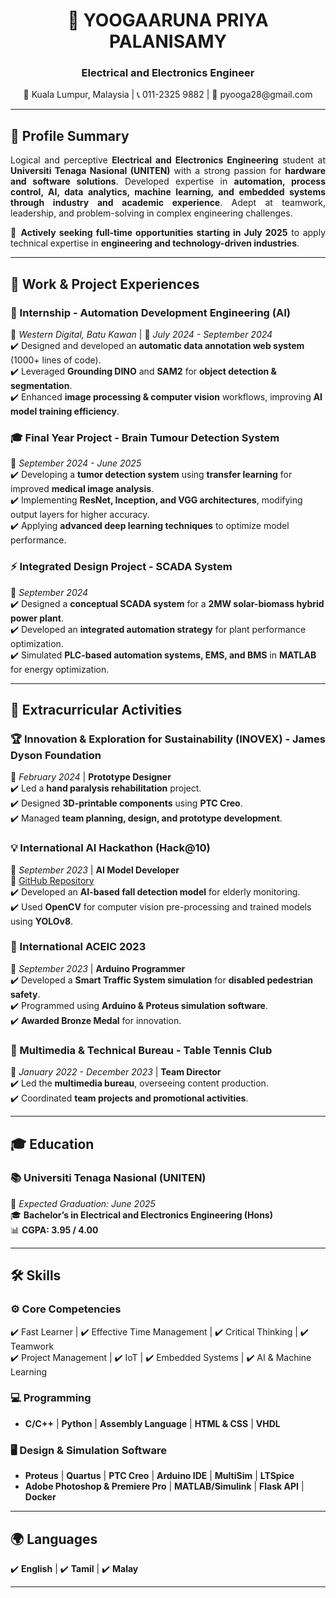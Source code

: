 <h1 align="center">🚀 YOOGAARUNA PRIYA PALANISAMY</h1>

<h3 align="center">Electrical and Electronics Engineer </h3>

<p align="center">
📍 Kuala Lumpur, Malaysia | 📞 011-2325 9882 | 📧 pyooga28@gmail.com
</p>

---

## 🎯 Profile Summary  
<p align="justify">
Logical and perceptive <strong>Electrical and Electronics Engineering</strong> student at <strong>Universiti Tenaga Nasional (UNITEN)</strong> with a strong passion for <strong>hardware and software solutions</strong>. Developed expertise in <strong>automation, process control, AI, data analytics, machine learning, and embedded systems through industry and academic experience</strong>. Adept at teamwork, leadership, and problem-solving in complex engineering challenges.  
</p>

<p align="justify">
🔹 <strong>Actively seeking full-time opportunities starting in July 2025</strong> to apply technical expertise in <strong>engineering and technology-driven industries</strong>.  
</p>

---

## 💼 Work & Project Experiences  

### 🏢 Internship - Automation Development Engineering (AI)  
📍 <em>Western Digital, Batu Kawan</em> | 📅 <em>July 2024 - September 2024</em>  
✔️ Designed and developed an <strong>automatic data annotation web system</strong> (1000+ lines of code).  
✔️ Leveraged <strong>Grounding DINO</strong> and <strong>SAM2</strong> for <strong>object detection & segmentation</strong>.  
✔️ Enhanced <strong>image processing & computer vision</strong> workflows, improving <strong>AI model training efficiency</strong>.  

### 🎓 Final Year Project - Brain Tumour Detection System  
📅 <em>September 2024 - June 2025</em>  
✔️ Developing a <strong>tumor detection system</strong> using <strong>transfer learning</strong> for improved <strong>medical image analysis</strong>.  
✔️ Implementing <strong>ResNet, Inception, and VGG architectures</strong>, modifying output layers for higher accuracy.  
✔️ Applying <strong>advanced deep learning techniques</strong> to optimize model performance.  

### ⚡ Integrated Design Project - SCADA System  
📅 <em>September 2024</em>  
✔️ Designed a <strong>conceptual SCADA system</strong> for a <strong>2MW solar-biomass hybrid power plant</strong>.  
✔️ Developed an <strong>integrated automation strategy</strong> for plant performance optimization.  
✔️ Simulated <strong>PLC-based automation systems, EMS, and BMS</strong> in <strong>MATLAB</strong> for energy optimization.  

---

## 🔬 Extracurricular Activities  

### 🏆 Innovation & Exploration for Sustainability (INOVEX) - James Dyson Foundation  
📅 <em>February 2024</em> | <strong>Prototype Designer</strong>  
✔️ Led a <strong>hand paralysis rehabilitation</strong> project.  
✔️ Designed <strong>3D-printable components</strong> using <strong>PTC Creo</strong>.  
✔️ Managed <strong>team planning, design, and prototype development</strong>.  

### 💡 International AI Hackathon (Hack@10)  
📅 <em>September 2023</em> | <strong>AI Model Developer</strong>  
🔗 <a href="https://github.com/yooga228/Fall-AI.git">GitHub Repository</a>  
✔️ Developed an <strong>AI-based fall detection model</strong> for elderly monitoring.  
✔️ Used <strong>OpenCV</strong> for computer vision pre-processing and trained models using <strong>YOLOv8</strong>.  

### 🚦 International ACEIC 2023  
📅 <em>September 2023</em> | <strong>Arduino Programmer</strong>  
✔️ Developed a <strong>Smart Traffic System simulation</strong> for <strong>disabled pedestrian safety</strong>.  
✔️ Programmed using <strong>Arduino & Proteus simulation software</strong>.  
✔️ <strong>Awarded Bronze Medal</strong> for innovation.  

### 🎥 Multimedia & Technical Bureau - Table Tennis Club  
📅 <em>January 2022 - December 2023</em> | <strong>Team Director</strong>  
✔️ Led the <strong>multimedia bureau</strong>, overseeing content production.  
✔️ Coordinated <strong>team projects and promotional activities</strong>.  

---

## 🎓 Education  

### 📚 Universiti Tenaga Nasional (UNITEN)  
📅 <em>Expected Graduation: June 2025</em>  
🎓 <strong>Bachelor’s in Electrical and Electronics Engineering (Hons)</strong>  
📊 <strong>CGPA: 3.95 / 4.00</strong>  

---

## 🛠 Skills  

### ⚙️ Core Competencies  
✔️ Fast Learner | ✔️ Effective Time Management | ✔️ Critical Thinking | ✔️ Teamwork  
✔️ Project Management | ✔️ IoT | ✔️ Embedded Systems | ✔️ AI & Machine Learning  

### 💻 Programming  
- <strong>C/C++</strong> | <strong>Python</strong> | <strong>Assembly Language</strong> | <strong>HTML & CSS</strong> | <strong>VHDL</strong>  

### 🖥️ Design & Simulation Software  
- <strong>Proteus</strong> | <strong>Quartus</strong> | <strong>PTC Creo</strong> | <strong>Arduino IDE</strong> | <strong>MultiSim</strong> | <strong>LTSpice</strong>  
- <strong>Adobe Photoshop & Premiere Pro</strong> | <strong>MATLAB/Simulink</strong> | <strong>Flask API</strong> | <strong>Docker</strong>  

---

## 🌍 Languages  
✔️ <strong>English</strong> | ✔️ <strong>Tamil</strong> | ✔️ <strong>Malay</strong>  

---


